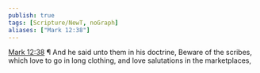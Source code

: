 ```yaml
---
publish: true
tags: [Scripture/NewT, noGraph]
aliases: ["Mark 12:38"]
---
```

[Mark 12:38](https://churchofjesuschrist.org/study/scriptures/nt/mark/12?lang=eng&id=p38#p38) ¶ And he said unto them in his doctrine, Beware of the scribes, which love to go in long clothing, and love salutations in the marketplaces,
